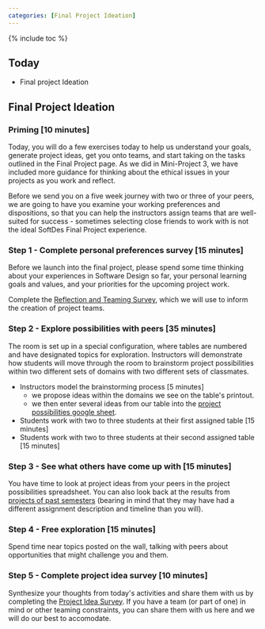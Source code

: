 ```yaml
---
categories: [Final Project Ideation]
---
```


{% include toc %}

## Today

* Final project Ideation

## Final Project Ideation

### Priming [10 minutes]
Today, you will do a few exercises today to help us understand your goals, generate project ideas, get you onto teams, and start taking on the tasks outlined in the Final Project page. As we did in Mini-Project 3, we have included more guidance for thinking about the ethical issues in your projects as you work and reflect.

Before we send you on a five week journey with two or three of your peers, we are going to have you examine your working preferences and dispositions, so that you can help the instructors assign teams that are well-suited for success - sometimes selecting close friends to work with is not the ideal SoftDes Final Project experience.


### Step 1 - Complete personal preferences survey [15 minutes]

Before we launch into the final project, please spend some time thinking about your experiences in Software Design so far, your personal learning goals and values, and your priorities for the upcoming project work.

Complete the [Reflection and Teaming Survey](https://forms.gle/YYmX1J3ph1kTDtQv6), which we will use to inform the creation of project teams.

### Step 2 - Explore possibilities with peers [35 minutes]
The room is set up in a special configuration, where tables are numbered and have designated topics for exploration. Instructors will demonstrate how students will move through the room to brainstorm project possibilities within two different sets of domains with two different sets of classmates.

* Instructors model the brainstorming process [5 minutes]
  * we propose ideas within the domains we see on the table's printout.
  * we then enter several ideas from our table into the [project possibilities google sheet](https://docs.google.com/spreadsheets/d/1xGFFweYq1yBzVyggoRy0b1HypNn3UTjZefOFr0hVQek/edit?usp=sharing).
* Students work with two to three students at their first assigned table [15 minutes]
* Students work with two to three students at their second assigned table [15 minutes]

### Step 3 - See what others have come up with [15 minutes]
You have time to look at project ideas from your peers in the project possibilities spreadsheet. You can also look back at the results from [projects of past semesters](https://docs.google.com/document/d/1cCEmrdajFPfXq-dxgS1S9IGY_k22eKGnDXYAvqlmw7E/edit?usp=sharing) (bearing in mind that they may have had a different assignment description and timeline than you will).

### Step 4 - Free exploration [15 minutes]
Spend time near topics posted on the wall, talking with peers about opportunities that might challenge you and them.

### Step 5 - Complete project idea survey [10 minutes]

Synthesize your thoughts from today's activities and share them with us by completing the [Project Idea Survey](https://forms.gle/3KonH2ZdeknU1yj59).
If you have a team (or part of one) in mind or other teaming constraints, you can share them with us here and we will do our best to accomodate.

